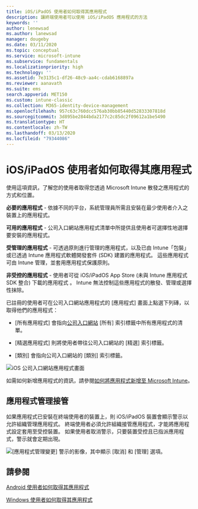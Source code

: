 ```yaml
---
title: iOS/iPadOS 使用者如何取得其應用程式
description: 讓終端使用者可以使用 iOS/iPadOS 應用程式的方法
keywords: ''
author: lenewsad
ms.author: lanewsad
manager: dougeby
ms.date: 03/11/2020
ms.topic: conceptual
ms.service: microsoft-intune
ms.subservice: fundamentals
ms.localizationpriority: high
ms.technology: ''
ms.assetid: 7e3135c1-df26-48c9-aa4c-cdab6168897a
ms.reviewer: aanavath
ms.suite: ems
search.appverid: MET150
ms.custom: intune-classic
ms.collection: M365-identity-device-management
ms.openlocfilehash: 957c63c760dcc576ab30bb85440d52833307818d
ms.sourcegitcommit: 3d895be2844bda2177c2c85dc2f09612a1be5490
ms.translationtype: HT
ms.contentlocale: zh-TW
ms.lasthandoff: 03/13/2020
ms.locfileid: "79344086"
---
```

# <a name="how-your-iosipados-users-get-their-apps"></a>iOS/iPadOS 使用者如何取得其應用程式

使用這項資訊，了解您的使用者取得您透過 Microsoft Intune 散發之應用程式的方式和位置。

**必要的應用程式** - 依據不同的平台，系統管理員所需且安裝在最少使用者介入之裝置上的應用程式。

**可用的應用程式** - 公司入口網站應用程式清單中所提供且使用者可選擇性地選擇要安裝的應用程式。

**受管理的應用程式** - 可透過原則進行管理的應用程式，以及已由 Intune「包裝」或已透過 Intune 應用程式軟體開發套件 (SDK) 建置的應用程式。 這些應用程式可由 Intune 管理，並套用應用程式保護原則。

**非受控的應用程式** - 使用者可從 iOS/iPadOS App Store (未與 Intune 應用程式 SDK 整合) 下載的應用程式 。 Intune 無法控制這些應用程式的散發、管理或選擇性抹除。  

已註冊的使用者可在公司入口網站應用程式的 [應用程式] 畫面上點選下列磚，以取得他們的應用程式：

- [所有應用程式]  會指向[公司入口網站](https://portal.manage.microsoft.com) [所有] 索引標籤中所有應用程式的清單。

- [精選應用程式]  則將使用者帶往公司入口網站的 [精選] 索引標籤。

- [類別]  會指向公司入口網站的 [類別] 索引標籤。

![iOS 公司入口網站應用程式畫面](./media/end-user-apps-ios/ios-cp-app-main-apps-screen.png)

如需如何新增應用程式的資訊，請參閱[如何將應用程式新增至 Microsoft Intune](../apps/apps-add.md)。

## <a name="app-management-takeover"></a>應用程式管理接管
如果應用程式已安裝在終端使用者的裝置上，則 iOS/iPadOS 裝置會顯示警示以允許組織管理應用程式。 終端使用者必須允許組織接管應用程式，才能將應用程式設定套用至受控裝置。 如果使用者取消警示，只要裝置受控且已指派應用程式，警示就會定期出現。  


![[應用程式管理變更] 警示的影像，其中顯示 [取消] 和 [管理] 選項。](./media/end-user-apps-ios/intune-app-management-confirmation-2002.png)

## <a name="see-also"></a>請參閱  

[Android 使用者如何取得其應用程式](end-user-apps-android.md)

[Windows 使用者如何取得其應用程式](end-user-apps-windows.md)
